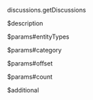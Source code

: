 discussions.getDiscussions

$description


$params#entityTypes


$params#category


$params#offset


$params#count


$additional
